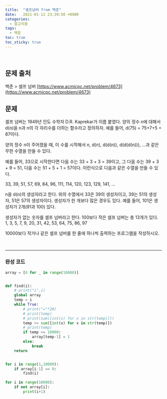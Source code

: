 ```yaml
---
title:  "셀프넘버 from 백준"
date:   2021-01-12 23:39:50 +0900
categories: 
  - 알고리즘
tags:
  - 백준
toc: true
toc_sticky: true
---
```


<br>

## 문제 출처

백준 > 셀프 넘버
[https://www.acmicpc.net/problem/4673](https://www.acmicpc.net/problem/4673)
<br>

## 문제

셀프 넘버는 1949년 인도 수학자 D.R. Kaprekar가 이름 붙였다. 양의 정수 n에 대해서 d(n)을 n과 n의 각 자리수를 더하는 함수라고 정의하자. 예를 들어, d(75) = 75+7+5 = 87이다.

양의 정수 n이 주어졌을 때, 이 수를 시작해서 n, d(n), d(d(n)), d(d(d(n))), ...과 같은 무한 수열을 만들 수 있다. 

예를 들어, 33으로 시작한다면 다음 수는 33 + 3 + 3 = 39이고, 그 다음 수는 39 + 3 + 9 = 51, 다음 수는 51 + 5 + 1 = 57이다. 이런식으로 다음과 같은 수열을 만들 수 있다.

33, 39, 51, 57, 69, 84, 96, 111, 114, 120, 123, 129, 141, ...

n을 d(n)의 생성자라고 한다. 위의 수열에서 33은 39의 생성자이고, 39는 51의 생성자, 51은 57의 생성자이다. 생성자가 한 개보다 많은 경우도 있다. 예를 들어, 101은 생성자가 2개(91과 100) 있다. 

생성자가 없는 숫자를 셀프 넘버라고 한다. 100보다 작은 셀프 넘버는 총 13개가 있다. 1, 3, 5, 7, 9, 20, 31, 42, 53, 64, 75, 86, 97

10000보다 작거나 같은 셀프 넘버를 한 줄에 하나씩 출력하는 프로그램을 작성하시오.

<br>

---

### 완성 코드

```python
array = [0 for _ in range(10000)]


def find(i):
    # print("i",i)
    global array
    temp = i
    while True:
        # print("="*20)
        # print(temp)
        # print(sum([int(x) for x in str(temp)]))
        temp += sum([int(x) for x in str(temp)])
        # print(temp)
        if temp <= 10000:
            array[temp-1] = 1
        else:
            break
    return


for i in range(1,10000):
    if array[i-1] == 0:
        find(i)

for i in range(10000):
    if not array[i]:
        print(i+1)
```

